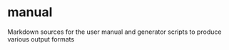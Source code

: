 # manual
Markdown sources for the user manual and generator scripts to produce various output formats
